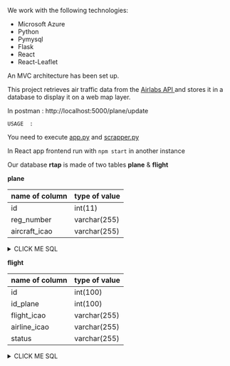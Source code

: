 We work with the following technologies:

- Microsoft Azure
- Python
- Pymysql
- Flask
- React
- React-Leaflet

An MVC architecture has been set up.


This project retrieves air traffic data from the [Airlabs API ](https://airlabs.co/) and stores it in a database to display it on a web map layer. 


In postman : 
http://localhost:5000/plane/update

```USAGE  :```

You need to execute [app.py](https://github.com/FLOKITOTO/RTF/blob/master/MVC/src/app.py) and [scrapper.py](https://github.com/FLOKITOTO/RTF/blob/master/MVC/src/scrapper.py)

In React app frontend run with ```npm start``` in another instance

Our database **rtap** is made of two tables **plane** & **flight**

**plane**

| name of column | type of value |
| --- | --- |
| id  | int(11) |
| reg_number  | varchar(255) |
| aircraft_icao | varchar(255) |
<details><summary>CLICK ME SQL</summary>
<p>

#### plane

    ```sql
    CREATE TABLE plane 
    (
     id int(100) PRIMARY KEY NOT NULL AUTO_INCREMENT,
    reg_number VARCHAR(255),
    aircraft_icao VARCHAR(255) 
    )
    ```

</p>
</details>


**flight**

| name of column | type of value |
| --- | --- |
| id  | int(100) |
| id_plane  | int(100) |
| flight_icao | varchar(255) |
| airline_icao | varchar(255) |
| status | varchar(255) |

<details><summary>CLICK ME SQL</summary>
<p>

#### flight

    ```sql
    CREATE TABLE flight
    (
        id int(100) PRIMARY KEY NOT NULL AUTO_INCREMENT,
        id_plane int(100) FOREIGN KEY REFERENCES plane(id),
        flight_icao VARCHAR(255),
        airline_icao  VARCHAR(255),
        status VARCHAR(255)
    )
    ```

</p>
</details>



